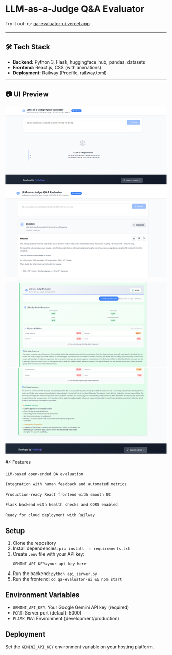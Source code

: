 # LLM-as-a-Judge Q&A Evaluator

Try it out: 👉 [qa-evaluator-ui.vercel.app](https://qa-evaluator-ui.vercel.app)


---

## 🛠️ Tech Stack

- **Backend:** Python 3, Flask, huggingface_hub, pandas, datasets  
- **Frontend:** React.js, CSS (with animations)  
- **Deployment:** Railway (Procfile, railway.toml)  

---

## 📷 UI Preview

![App Preview](./images/image.png "UI Preview")

![App Preview](./images/1.png "UI Preview")



![App Preview](./images/2.png "UI Preview")
![App Preview](./images/3.png "UI Preview")


#⚡ Features

    LLM-based open-ended QA evaluation

    Integration with human feedback and automated metrics

    Production-ready React frontend with smooth UI

    Flask backend with health checks and CORS enabled

    Ready for cloud deployment with Railway
## Setup

1. Clone the repository
2. Install dependencies: `pip install -r requirements.txt`
3. Create `.env` file with your API key:
   ```
   GEMINI_API_KEY=your_api_key_here
   ```
4. Run the backend: `python api_server.py`
5. Run the frontend: `cd qa-evaluator-ui && npm start`

## Environment Variables

- `GEMINI_API_KEY`: Your Google Gemini API key (required)
- `PORT`: Server port (default: 5000)
- `FLASK_ENV`: Environment (development/production)

## Deployment

Set the `GEMINI_API_KEY` environment variable on your hosting platform.
